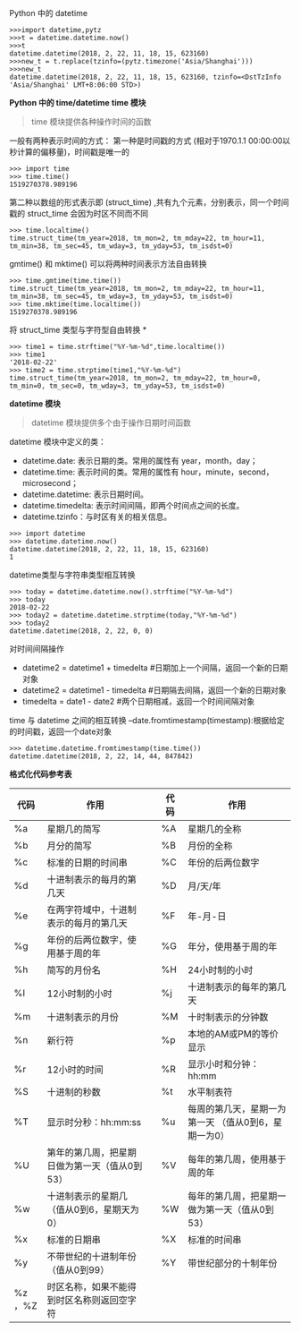 Python 中的 datetime


```
>>>import datetime,pytz
>>>t = datetime.datetime.now()
>>>t
datetime.datetime(2018, 2, 22, 11, 18, 15, 623160)
>>>new_t = t.replace(tzinfo=(pytz.timezone('Asia/Shanghai')))
>>>new_t
datetime.datetime(2018, 2, 22, 11, 18, 15, 623160, tzinfo=<DstTzInfo 'Asia/Shanghai' LMT+8:06:00 STD>)
```


**Python 中的 time/datetime**
**time 模块**

> time 模块提供各种操作时间的函数

一般有两种表示时间的方式：
第一种是时间戳的方式 (相对于1970.1.1 00:00:00以秒计算的偏移量)，时间戳是唯一的

```
>>> import time
>>> time.time()
1519270378.989196
```

第二种以数组的形式表示即 (struct_time) ,共有九个元素，分别表示，同一个时间戳的 struct_time 会因为时区不同而不同

```
>>> time.localtime()
time.struct_time(tm_year=2018, tm_mon=2, tm_mday=22, tm_hour=11, tm_min=38, tm_sec=45, tm_wday=3, tm_yday=53, tm_isdst=0)
```

gmtime() 和 mktime() 可以将两种时间表示方法自由转换

```
>>> time.gmtime(time.time())
time.struct_time(tm_year=2018, tm_mon=2, tm_mday=22, tm_hour=11, tm_min=38, tm_sec=45, tm_wday=3, tm_yday=53, tm_isdst=0)
>>> time.mktime(time.localtime())
1519270378.989196
```

将 struct_time 类型与字符型自由转换 *

```
>>> time1 = time.strftime("%Y-%m-%d",time.localtime())
>>> time1
'2018-02-22'
>>> time2 = time.strptime(time1,"%Y-%m-%d")
time.struct_time(tm_year=2018, tm_mon=2, tm_mday=22, tm_hour=0, tm_min=0, tm_sec=0, tm_wday=3, tm_yday=53, tm_isdst=0)
```

**datetime 模块** 

> datetime 模块提供多个由于操作日期时间函数

datetime 模块中定义的类：

- datetime.date: 表示日期的类。常用的属性有 year，month，day；
- datetime.time: 表示时间的类。常用的属性有 hour，minute，second，microsecond；
- datetime.datetime: 表示日期时间。
- datetime.timedelta: 表示时间间隔，即两个时间点之间的长度。
- datetime.tzinfo：与时区有关的相关信息。

```
>>> import datetime
>>> datetime.datetime.now()
datetime.datetime(2018, 2, 22, 11, 18, 15, 623160)
1
```

datetime类型与字符串类型相互转换



```
>>> today = datetime.datetime.now().strftime("%Y-%m-%d")
>>> today
2018-02-22
>>> today2 = datetime.datetime.strptime(today,"%Y-%m-%d")
>>> today2
datetime.datetime(2018, 2, 22, 0, 0)
```



对时间间隔操作

- datetime2 = datetime1 + timedelta #日期加上一个间隔，返回一个新的日期对象
- datetime2 = datetime1 - timedelta #日期隔去间隔，返回一个新的日期对象
- timedelta = date1 - date2 #两个日期相减，返回一个时间间隔对象

time 与 datetime 之间的相互转换
–date.fromtimestamp(timestamp):根据给定的时间戳，返回一个date对象

```
>>> datetime.datetime.fromtimestamp(time.time())
datetime.datetime(2018, 2, 22, 14, 44, 847842)
```

**格式化代码参考表**

| 代码    | 作用                                          |      | 代码 | 作用                                                 |
| ------- | --------------------------------------------- | ---- | ---- | ---------------------------------------------------- |
| %a      | 星期几的简写                                  |      | %A   | 星期几的全称                                         |
| %b      | 月分的简写                                    |      | %B   | 月份的全称                                           |
| %c      | 标准的日期的时间串                            |      | %C   | 年份的后两位数字                                     |
| %d      | 十进制表示的每月的第几天                      |      | %D   | 月/天/年                                             |
| %e      | 在两字符域中，十进制表示的每月的第几天        |      | %F   | 年-月-日                                             |
| %g      | 年份的后两位数字，使用基于周的年              |      | %G   | 年分，使用基于周的年                                 |
| %h      | 简写的月份名                                  |      | %H   | 24小时制的小时                                       |
| %I      | 12小时制的小时                                |      | %j   | 十进制表示的每年的第几天                             |
| %m      | 十进制表示的月份                              |      | %M   | 十时制表示的分钟数                                   |
| %n      | 新行符                                        |      | %p   | 本地的AM或PM的等价显示                               |
| %r      | 12小时的时间                                  |      | %R   | 显示小时和分钟：hh:mm                                |
| %S      | 十进制的秒数                                  |      | %t   | 水平制表符                                           |
| %T      | 显示时分秒：hh:mm:ss                          |      | %u   | 每周的第几天，星期一为第一天 （值从0到6，星期一为0） |
| %U      | 第年的第几周，把星期日做为第一天（值从0到53） |      | %V   | 每年的第几周，使用基于周的年                         |
| %w      | 十进制表示的星期几（值从0到6，星期天为0）     |      | %W   | 每年的第几周，把星期一做为第一天（值从0到53）        |
| %x      | 标准的日期串                                  |      | %X   | 标准的时间串                                         |
| %y      | 不带世纪的十进制年份（值从0到99）             |      | %Y   | 带世纪部分的十制年份                                 |
| %z ，%Z | 时区名称，如果不能得到时区名称则返回空字符    |      |      |                                                      |
